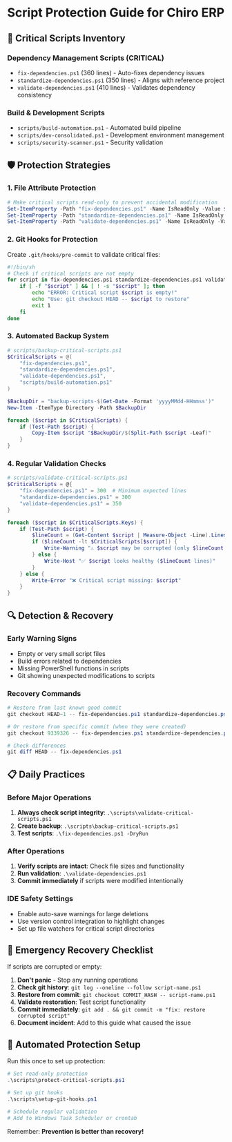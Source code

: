 # Script Protection Guide for Chiro ERP

## 🚨 Critical Scripts Inventory

### Dependency Management Scripts (CRITICAL)

-   `fix-dependencies.ps1` (360 lines) - Auto-fixes dependency issues
-   `standardize-dependencies.ps1` (350 lines) - Aligns with reference project
-   `validate-dependencies.ps1` (410 lines) - Validates dependency consistency

### Build & Development Scripts

-   `scripts/build-automation.ps1` - Automated build pipeline
-   `scripts/dev-consolidated.ps1` - Development environment management
-   `scripts/security-scanner.ps1` - Security validation

## 🛡️ Protection Strategies

### 1. File Attribute Protection

```powershell
# Make critical scripts read-only to prevent accidental modification
Set-ItemProperty -Path "fix-dependencies.ps1" -Name IsReadOnly -Value $true
Set-ItemProperty -Path "standardize-dependencies.ps1" -Name IsReadOnly -Value $true
Set-ItemProperty -Path "validate-dependencies.ps1" -Name IsReadOnly -Value $true
```

### 2. Git Hooks for Protection

Create `.git/hooks/pre-commit` to validate critical files:

```bash
#!/bin/sh
# Check if critical scripts are not empty
for script in fix-dependencies.ps1 standardize-dependencies.ps1 validate-dependencies.ps1; do
    if [ -f "$script" ] && [ ! -s "$script" ]; then
        echo "ERROR: Critical script $script is empty!"
        echo "Use: git checkout HEAD -- $script to restore"
        exit 1
    fi
done
```

### 3. Automated Backup System

```powershell
# scripts/backup-critical-scripts.ps1
$CriticalScripts = @(
    "fix-dependencies.ps1",
    "standardize-dependencies.ps1",
    "validate-dependencies.ps1",
    "scripts/build-automation.ps1"
)

$BackupDir = "backup-scripts-$(Get-Date -Format 'yyyyMMdd-HHmmss')"
New-Item -ItemType Directory -Path $BackupDir

foreach ($script in $CriticalScripts) {
    if (Test-Path $script) {
        Copy-Item $script "$BackupDir/$(Split-Path $script -Leaf)"
    }
}
```

### 4. Regular Validation Checks

```powershell
# scripts/validate-critical-scripts.ps1
$CriticalScripts = @{
    "fix-dependencies.ps1" = 300  # Minimum expected lines
    "standardize-dependencies.ps1" = 300
    "validate-dependencies.ps1" = 350
}

foreach ($script in $CriticalScripts.Keys) {
    if (Test-Path $script) {
        $lineCount = (Get-Content $script | Measure-Object -Line).Lines
        if ($lineCount -lt $CriticalScripts[$script]) {
            Write-Warning "⚠️ $script may be corrupted (only $lineCount lines)"
        } else {
            Write-Host "✅ $script looks healthy ($lineCount lines)"
        }
    } else {
        Write-Error "❌ Critical script missing: $script"
    }
}
```

## 🔍 Detection & Recovery

### Early Warning Signs

-   Empty or very small script files
-   Build errors related to dependencies
-   Missing PowerShell functions in scripts
-   Git showing unexpected modifications to scripts

### Recovery Commands

```powershell
# Restore from last known good commit
git checkout HEAD~1 -- fix-dependencies.ps1 standardize-dependencies.ps1 validate-dependencies.ps1

# Or restore from specific commit (when they were created)
git checkout 9339326 -- fix-dependencies.ps1 standardize-dependencies.ps1 validate-dependencies.ps1

# Check differences
git diff HEAD -- fix-dependencies.ps1
```

## 📋 Daily Practices

### Before Major Operations

1. **Always check script integrity**: `.\scripts\validate-critical-scripts.ps1`
2. **Create backup**: `.\scripts\backup-critical-scripts.ps1`
3. **Test scripts**: `.\fix-dependencies.ps1 -DryRun`

### After Operations

1. **Verify scripts are intact**: Check file sizes and functionality
2. **Run validation**: `.\validate-dependencies.ps1`
3. **Commit immediately** if scripts were modified intentionally

### IDE Safety Settings

-   Enable auto-save warnings for large deletions
-   Use version control integration to highlight changes
-   Set up file watchers for critical script directories

## 🚨 Emergency Recovery Checklist

If scripts are corrupted or empty:

1. **Don't panic** - Stop any running operations
2. **Check git history**: `git log --oneline --follow script-name.ps1`
3. **Restore from commit**: `git checkout COMMIT_HASH -- script-name.ps1`
4. **Validate restoration**: Test script functionality
5. **Commit immediately**: `git add . && git commit -m "fix: restore corrupted script"`
6. **Document incident**: Add to this guide what caused the issue

## 🎯 Automated Protection Setup

Run this once to set up protection:

```powershell
# Set read-only protection
.\scripts\protect-critical-scripts.ps1

# Set up git hooks
.\scripts\setup-git-hooks.ps1

# Schedule regular validation
# Add to Windows Task Scheduler or crontab
```

Remember: **Prevention is better than recovery!**

